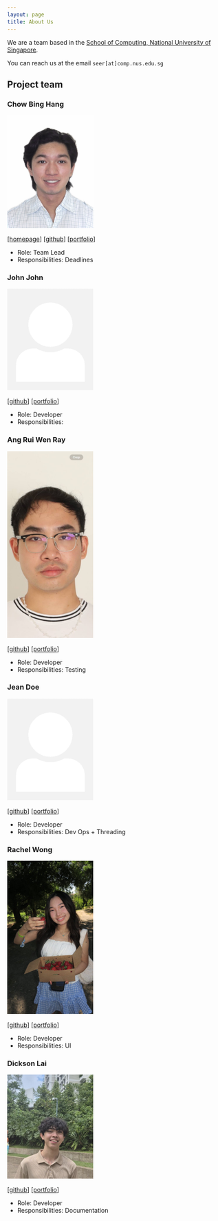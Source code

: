 ```yaml
---
layout: page
title: About Us
---
```


We are a team based in the [School of Computing, National University of Singapore](https://www.comp.nus.edu.sg).

You can reach us at the email `seer[at]comp.nus.edu.sg`

## Project team

### Chow Bing Hang

<img src="images/binghangc.png" width="200px">

[[homepage](http://www.comp.nus.edu.sg/~damithch)]
[[github](https://github.com/binghangc)]
[[portfolio](team/johndoe.md)]

* Role: Team Lead
* Responsibilities: Deadlines

### John John


<img src="images/johndoe.png" width="200px">

[[github](http://github.com/johndoe)]
[[portfolio](team/johndoe.md)]

* Role: Developer
* Responsibilities: 

### Ang Rui Wen Ray

<img src="images/ruileirei.png" width="200px">

[[github](https://github.com/Ruileirei)] [[portfolio](team/johndoe.md)]

* Role: Developer
* Responsibilities: Testing

### Jean Doe

<img src="images/johndoe.png" width="200px">

[[github](http://github.com/johndoe)]
[[portfolio](team/johndoe.md)]

* Role: Developer
* Responsibilities: Dev Ops + Threading


### Rachel Wong

<img src="images/cleo7799.png" width="200px">

[[github](http://github.com/cleo7799)]
[[portfolio](team/cleo7799.md)]

* Role: Developer
* Responsibilities: UI






### Dickson Lai

<img src="images/dicksonlai29.png" width="200px">

[[github](http://github.com/Dicksonlai29)]
[[portfolio](team/johndoe.md)]

* Role: Developer
* Responsibilities: Documentation

